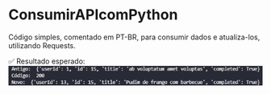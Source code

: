 # ConsumirAPIcomPython

Código simples, comentado em PT-BR, para consumir dados e atualiza-los, utilizando Requests.

✅ Resultado esperado: <br>
<img src="resultado.png">
